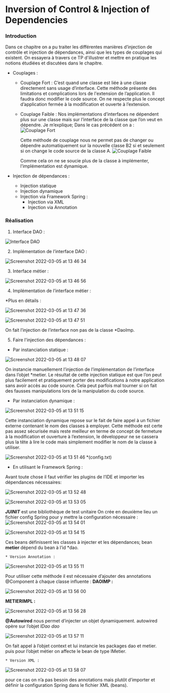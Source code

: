 # Inversion of Control & Injection of Dependencies
### Introduction

Dans ce chapitre on a pu traiter les différentes manières d’injection de contrôle et injection de dépendances, ainsi que les types de couplages qui existent.
On essayera à travers ce TP d'illustrer et mettre en pratique les notions étudiées et discutées dans le chapitre. 

-  Couplages :  
    * Couplage Fort :  C’est quand une classe est liée à une classe directement sans usage d’interface.
      Cette méthode présente des limitations et complications lors de l'extension de l’application. Il faudra donc modifier le code source.
      On ne respecte plus le concept d’application fermée à la modification et ouverte à l’extension.
    * Couplage Faible : Nos implémentations d’interfaces ne dépendent plus sur une classe mais sur l’interface de la classe que l’on veut en dépendre. Je m’explique;
      Dans le cas précédent on a : 
      ![Couplage Fort](https://user-images.githubusercontent.com/61352259/156883271-edc69e21-9bfa-474c-b511-b42db19554cf.png)
      
      Cette méthode de couplage nous ne permet pas de changer ou dépendre automatiquement sur la nouvelle classe B2 si et seulement si on change le code source de la classe A.
      ![Couplage Faible](https://user-images.githubusercontent.com/61352259/156883350-1ae4f758-688b-4d32-ad33-99f8fc78c993.png)
      
      Comme cela on ne se soucie plus de la classe à implémenter, l’implémentation est dynamique.
      
- Injection de dépendances : 
  * Injection statique 
  * Injection dynamique 
  * Injection via Framework Spring : 
    * Injection via XML
    * Injection via Annotation

### Réalisation
1. Interface DAO :

![Interface DAO](https://user-images.githubusercontent.com/61352259/156883542-e99c4794-cd6b-45d3-a8cb-ad885823f37c.png)

2. Implémentation de l’interface DAO : 

![Screenshot 2022-03-05 at 13 46 34](https://user-images.githubusercontent.com/61352259/156883674-cb9b66ea-a405-4eca-bf18-79089e127a2d.png)

3. Interface métier : 

![Screenshot 2022-03-05 at 13 46 56](https://user-images.githubusercontent.com/61352259/156883677-d879bdec-d1d2-4071-92e4-635ec93ecbf9.png)

4. Implémentation  de l’interface métier : 


*Plus en détails : 

![Screenshot 2022-03-05 at 13 47 36](https://user-images.githubusercontent.com/61352259/156883707-7251a825-a532-4204-99a4-584d63943293.png)

![Screenshot 2022-03-05 at 13 47 51](https://user-images.githubusercontent.com/61352259/156883715-ac811fde-6c50-49ea-8c43-eb7f14207a54.png)

On fait l’injection de l’interface non pas de la classe *DaoImp.

5. Faire l'injection des dépendances :
  * Par instanciation statique :

![Screenshot 2022-03-05 at 13 48 07](https://user-images.githubusercontent.com/61352259/156883726-3145caff-b9fa-466b-aeb9-95a4ee180640.png)

On instancie manuellement l’injection de l’implémentation de l’interface dans l’objet *metier. Le résultat de cette injection statique est que l’on peut plus facilement et pratiquement porter des modifications à notre application sans avoir accès au code source. Cela peut parfois mal tourner si on fait des fausses manipulations lors de la manipulation du code source.

  * Par instanciation dynamique : 

![Screenshot 2022-03-05 at 13 51 15](https://user-images.githubusercontent.com/61352259/156883851-62968e8c-d227-4796-b517-d59a8ccb20f4.png)

Cette instanciation dynamique repose sur le fait de faire appel à un fichier externe contenant le nom des classes à employer. Cette méthode est certe pas assez sécurisée mais reste meilleur en terme de concept de fermeture à la modification et ouverture à l’extension, le développeur ne se cassera plus la tête à lire le code mais simplement modifier le nom de la classe à utiliser.

![Screenshot 2022-03-05 at 13 51 46](https://user-images.githubusercontent.com/61352259/156883875-6070b110-c2b1-4ebf-bcc2-16ecf9835cdb.png) *(config.txt)

  * En utilisant le Framework Spring : 

Avant toute chose il faut vérifier les plugins de l’IDE et importer les dépendances nécessaires:

![Screenshot 2022-03-05 at 13 52 48](https://user-images.githubusercontent.com/61352259/156883915-25c92fba-e4e1-4b5e-a7e6-b034a8fbff48.png)

![Screenshot 2022-03-05 at 13 53 05](https://user-images.githubusercontent.com/61352259/156883924-0134c338-6aea-4bfa-85d1-2acbd8b92f81.png)

***JUINIT*** est une bibliothèque de test unitaire 
On crée en deuxième lieu un fichier config Spring pour y mettre la configuration nécessaire : 
![Screenshot 2022-03-05 at 13 54 01](https://user-images.githubusercontent.com/61352259/156883957-6f7c2a75-7a56-4ac1-8ab6-73e46d7fcfff.png)

![Screenshot 2022-03-05 at 13 54 15](https://user-images.githubusercontent.com/61352259/156883961-df1a7f18-ad77-4305-b144-642f9713210f.png)

Ces beans définissent les classes à injecter et les dépendances; bean **metier** dépend du bean à l’id *dao.

    * Version Annotation : 

![Screenshot 2022-03-05 at 13 55 11](https://user-images.githubusercontent.com/61352259/156883987-373b9a2d-8cd8-4d18-8231-4bd65052a532.png)

Pour utiliser cette méthode il est nécessaire d’ajouter des annotations @Component à chaque classe influente : 
**DAOIMP :**

![Screenshot 2022-03-05 at 13 56 00](https://user-images.githubusercontent.com/61352259/156884010-f6c2849f-a99a-4692-aba7-1a0c3b5e0b69.png)

**METIERIMPL :**

![Screenshot 2022-03-05 at 13 56 28](https://user-images.githubusercontent.com/61352259/156884026-e9c103b3-20eb-418a-b31c-68e2a6815fa5.png)

**@Autowired** nous permet d’injecter un objet dynamiquement.
autowired opère sur l’objet *IDao dao*

![Screenshot 2022-03-05 at 13 57 11](https://user-images.githubusercontent.com/61352259/156884054-d65c75d4-229a-434c-8695-ab5f838cac28.png)

On fait appel à l’objet context et lui instancie les packages dao et metier.
puis pour l’objet métier on affecte le bean de type IMetier.

    * Version XML :

![Screenshot 2022-03-05 at 13 58 07](https://user-images.githubusercontent.com/61352259/156884084-1ccb4d23-bd1b-406d-8556-b6cbe8241dc5.png)

pour ce cas on n’a pas besoin des annotations mais plutôt d’importer et définir la configuration Spring dans le fichier XML (beans).





